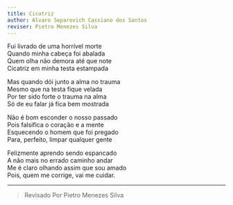 ```yaml
---
title: Cicatriz
author: Alvaro Separovich Cassiano dos Santos
reviser: Pietro Menezes Silva
---   
```


Fui livrado de uma horrível morte   
Quando minha cabeça foi abalada   
Quem olha não demora até que note   
Cicatriz em minha testa estampada    
   
Mas quando dói junto a alma no trauma   
Mesmo que na testa fique velada   
Por ter sido forte o trauma na alma   
Só de eu falar já fica bem mostrada   
   
Não é bom esconder o nosso passado   
Pois falsifica o coração e a mente   
Esquecendo o homem que foi pregado   
Para, perfeito, limpar qualquer gente   
   
Felizmente aprendo sendo espancado   
A não mais no errado caminho andar   
Me é claro olhando assim que sou amado   
Pois, quem me corrige, vai me cuidar.    

______

> Revisado Por Pietro Menezes Silva
